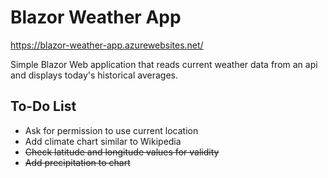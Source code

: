 # Blazor Weather App

https://blazor-weather-app.azurewebsites.net/

Simple Blazor Web application that reads current weather data from an api and displays today's historical averages.

## To-Do List

* Ask for permission to use current location
* Add climate chart similar to Wikipedia
* ~~Check latitude and longitude values for validity~~
* ~~Add precipitation to chart~~

